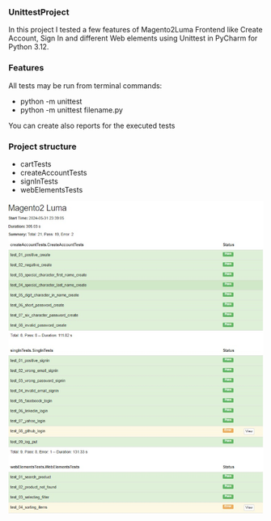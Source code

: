 ### UnittestProject
In this project I tested a few features of Magento2Luma Frontend like Create Account, Sign In and different Web elements using Unittest in PyCharm for Python 3.12.

### Features
All tests may be run from terminal commands: 
- python -m unittest
- python -m unittest filename.py

You can create also reports for the executed tests

### Project structure
- cartTests
- createAccountTests
- signInTests
- webElementsTests

![Imagine 1](https://github.com/mihaidaneasa/Magento-2-Luma-unittest-project/blob/main/Raport.jpg)
